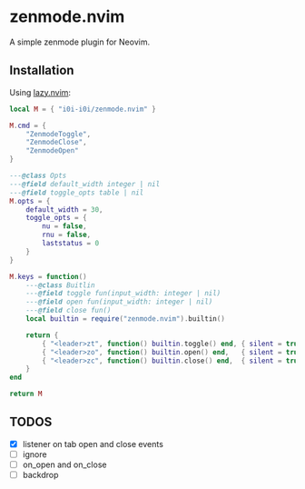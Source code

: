# zenmode.nvim

A simple zenmode plugin for Neovim.

## Installation

Using [lazy.nvim](https://github.com/folke/lazy.nvim):

```lua
local M = { "i0i-i0i/zenmode.nvim" }

M.cmd = {
    "ZenmodeToggle",
    "ZenmodeClose",
    "ZenmodeOpen"
}

---@class Opts
---@field default_width integer | nil
---@field toggle_opts table | nil
M.opts = {
    default_width = 30,
    toggle_opts = {
        nu = false,
        rnu = false,
        laststatus = 0
    }
}

M.keys = function()
    ---@class Buitlin
    ---@field toggle fun(input_width: integer | nil)
    ---@field open fun(input_width: integer | nil)
    ---@field close fun()
    local builtin = require("zenmode.nvim").builtin()

    return {
        { "<leader>zt", function() builtin.toggle() end, { silent = true } },
        { "<leader>zo", function() builtin.open() end,   { silent = true } },
        { "<leader>zc", function() builtin.close() end,  { silent = true } }
    }
end

return M
```

## TODOS

- [x] listener on tab open and close events
- [ ] ignore
- [ ] on\_open and on\_close
- [ ] backdrop
